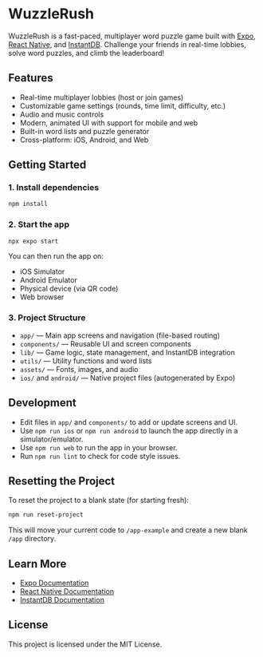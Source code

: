 # WuzzleRush

WuzzleRush is a fast-paced, multiplayer word puzzle game built with [Expo](https://expo.dev), [React Native](https://reactnative.dev/), and [InstantDB](https://instantdb.com/). Challenge your friends in real-time lobbies, solve word puzzles, and climb the leaderboard!

## Features

- Real-time multiplayer lobbies (host or join games)
- Customizable game settings (rounds, time limit, difficulty, etc.)
- Audio and music controls
- Modern, animated UI with support for mobile and web
- Built-in word lists and puzzle generator
- Cross-platform: iOS, Android, and Web

## Getting Started

### 1. Install dependencies

```bash
npm install
```

### 2. Start the app

```bash
npx expo start
```

You can then run the app on:

- iOS Simulator
- Android Emulator
- Physical device (via QR code)
- Web browser

### 3. Project Structure

- `app/` — Main app screens and navigation (file-based routing)
- `components/` — Reusable UI and screen components
- `lib/` — Game logic, state management, and InstantDB integration
- `utils/` — Utility functions and word lists
- `assets/` — Fonts, images, and audio
- `ios/` and `android/` — Native project files (autogenerated by Expo)

## Development

- Edit files in `app/` and `components/` to add or update screens and UI.
- Use `npm run ios` or `npm run android` to launch the app directly in a simulator/emulator.
- Use `npm run web` to run the app in your browser.
- Run `npm run lint` to check for code style issues.

## Resetting the Project

To reset the project to a blank state (for starting fresh):

```bash
npm run reset-project
```

This will move your current code to `/app-example` and create a new blank `/app` directory.

## Learn More

- [Expo Documentation](https://docs.expo.dev/)
- [React Native Documentation](https://reactnative.dev/)
- [InstantDB Documentation](https://docs.instantdb.com/)

## License

This project is licensed under the MIT License.
